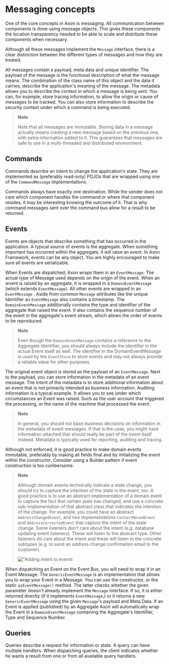 # Messaging concepts

One of the core concepts in Axon is messaging. All communication between components is done using message objects. This gives these components the location transparency needed to be able to scale and distribute these components when necessary.

Although all these messages implement the `Message` interface, there is a clear distinction between the different types of messages and how they are treated.

All messages contain a payload, meta data and unique identifier. The payload of the message is the functional description of what the message means. The combination of the class name of this object and the data it carries, describe the application's meaning of the message. The metadata allows you to describe the context in which a message is being sent. You can, for example, store tracing information, to allow the origin or cause of messages to be tracked. You can also store information to describe the security context under which a command is being executed.

> **Note**
>
> Note that all messages are immutable. Storing data in a message actually means creating a new message based on the previous one, with extra information added to it. This guarantees that messages are safe to use in a multi-threaded and distributed environment.

## Commands

Commands describe an intent to change the application's state. They are implemented as \(preferably read-only\) POJOs that are wrapped using one of the `CommandMessage` implementations.

Commands always have exactly one destination. While the sender does not care which component handles the command or where that component resides, it may be interesting knowing the outcome of it. That is why command messages sent over the command bus allow for a result to be returned.

## Events

Events are objects that describe something that has occurred in the application. A typical source of events is the aggregate. When something important has occurred within the aggregate, it will raise an event. In Axon Framework, events can be any object. You are highly encouraged to make sure all events are serializable.

When Events are dispatched, Axon wraps them in an `EventMessage`. The actual type of Message used depends on the origin of the event. When an wvent is raised by an aggregate, it is wrapped in a `DomainEventMessage` \(which extends `EventMessage`\). All other events are wrapped in an `EventMessage` . Aside from common `Message` attributes like the unique Identifier an `EventMessage` also contains a timestamp. The `DomainEventMessage` additionally contains the type and identifier of the aggregate that raised the event. It also contains the sequence number of the event in the aggregate's event stream, which allows the order of events to be reproduced.

> **Note**
>
> Even though the `DomainEventMessage` contains a reference to the Aggregate Identifier, you should always include the identifier in the actual Event itself as well. The identifier in the DomainEventMessage is used by the `EventStore` to store events and may not always provide a reliable value for other purposes.

The original event object is stored as the payload of an `EventMessage`. Next to the payload, you can store information in the metadata of an event message. The intent of the metadata is to store additional information about an event that is not primarily intended as business information. Auditing information is a typical example. It allows you to see under which circumstances an Event was raised. Such as the user account that triggered the processing, or the name of the machine that processed the event.

> **Note**
>
> In general, you should not base business decisions on information in the metadata of event messages. If that is the case, you might have information attached that should really be part of the event itself instead. Metadata is typically used for reporting, auditing and tracing.

Although not enforced, it is good practice to make domain events immutable, preferably by making all fields final and by initializing the event within the constructor. Consider using a Builder pattern if event construction is too cumbersome.

> **Note**
>
> Although domain events technically indicate a state change, you should try to capture the intention of the state in the event, too. A good practice is to use an abstract implementation of a domain event to capture the fact that certain state has changed, and use a concrete sub-implementation of that abstract class that indicates the intention of the change. For example, you could have an abstract `AddressChangedEvent`, and two implementations `ContactMovedEvent` and `AddressCorrectedEvent` that capture the intent of the state change. Some listeners don't care about the intent \(e.g. database updating event listeners\). These will listen to the abstract type. Other listeners do care about the intent and these will listen to the concrete subtypes \(e.g. to send an address change confirmation email to the customer\).
>
> ![ &quot;Adding intent to events](../.gitbook/assets/state-change-intent.png)

When dispatching an Event on the Event Bus, you will need to wrap it in an Event Message. The `GenericEventMessage` is an implementation that allows you to wrap your Event in a Message. You can use the constructor, or the static `asEventMessage()` method. The latter checks whether the given parameter doesn't already implement the `Message` interface. If so, it is either returned directly \(if it implements `EventMessage`,\) or it returns a new `GenericEventMessage` using the given `Message`'s payload and Meta Data. If an Event is applied \(published\) by an Aggregate Axon will automatically wrap the Event in a `DomainEventMessage` containing the Aggregate's Identifier, Type and Sequence Number.

## Queries

Queries describe a request for information or state. A query can have multiple handlers. When dispatching queries, the client indicates whether he wants a result from one or from all available query handlers.